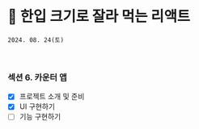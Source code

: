 # 🍰 한입 크기로 잘라 먹는 리액트

```
2024. 08. 24(토)
```

<br>

### 섹션 6. 카운터 앱

- [x] 프로젝트 소개 및 준비
- [x] UI 구현하기
- [ ] 기능 구현하기
